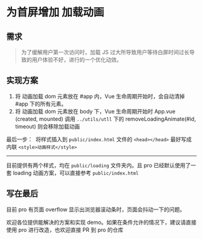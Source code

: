 为首屏增加 加载动画
====



## 需求

> 为了缓解用户第一次访问时，加载 JS 过大所导致用户等待白屏时间过长导致的用户体验不好，进行的一个优化动效。



## 实现方案

1. 将 动画加载 dom 元素放在 #app 内，Vue 生命周期开始时，会自动清掉 #app 下的所有元素。
2. 将 动画加载 dom 元素放在 body 下，Vue 生命周期开始时 App.vue (created, mounted) 调用 `../utils/utll` 下的 removeLoadingAnimate(#id, timeout) 则会移除加载动画

最后一步：
​	将样式插入到 `public/index.html` 文件的 `<head></head>` 最好写成内联 `<style>动画样式</style>` 



----

目前提供有两个样式，均在 `public/loading` 文件夹内。且 pro 已经默认使用了一套 loading 动画方案，可以直接参考 `public/index.html`


## 写在最后

目前 pro 有页面 overflow 显示出浏览器滚动条时，页面会抖动一下的问题。

欢迎各位提供能解决的方案和实现 demo。如果在条件允许的情况下，建议请直接使用 pro 进行改造，也欢迎直接 PR 到 pro 的仓库
